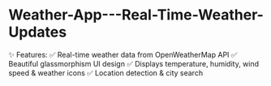# Weather-App---Real-Time-Weather-Updates
✨ Features: ✅ Real-time weather data from OpenWeatherMap API ✅ Beautiful glassmorphism UI design ✅ Displays temperature, humidity, wind speed &amp; weather icons ✅ Location detection &amp; city search

